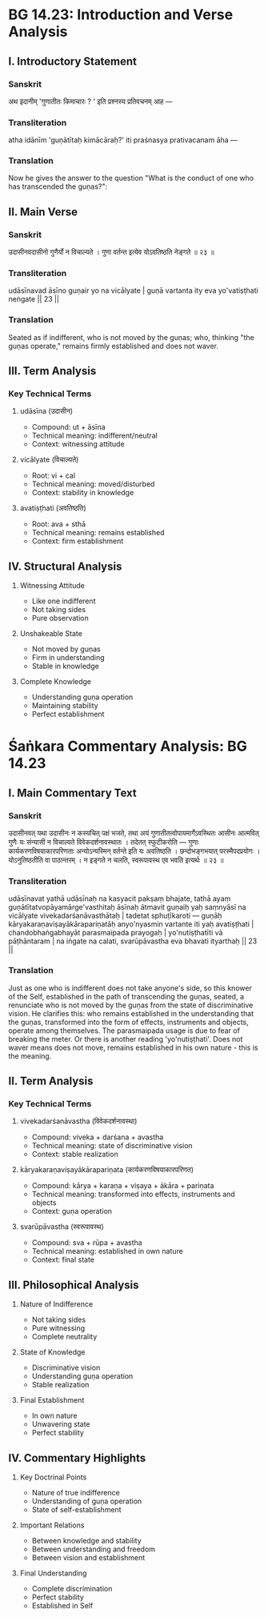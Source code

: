# BG 14.23: Introduction and Verse Analysis

## I. Introductory Statement

### Sanskrit
अथ इदानीम् 'गुणातीतः किमाचारः ? ' इति प्रश्नस्य प्रतिवचनम् आह —

### Transliteration
atha idānīm 'guṇātītaḥ kimācāraḥ?' iti praśnasya prativacanam āha —

### Translation
Now he gives the answer to the question "What is the conduct of one who has transcended the guṇas?":

## II. Main Verse

### Sanskrit
उदासीनवदासीनो गुणैर्यो न विचाल्यते ।
गुणा वर्तन्त इत्येव योऽवतिष्ठति नेङ्गते ॥ २३ ॥

### Transliteration
udāsīnavad āsīno guṇair yo na vicālyate |
guṇā vartanta ity eva yo'vatiṣṭhati neṅgate || 23 ||

### Translation
Seated as if indifferent, who is not moved by the guṇas; who, thinking "the guṇas operate," remains firmly established and does not waver.

## III. Term Analysis

### Key Technical Terms
1. udāsīna (उदासीन)
   - Compound: ut + āsīna
   - Technical meaning: indifferent/neutral
   - Context: witnessing attitude

2. vicālyate (विचाल्यते)
   - Root: vi + cal
   - Technical meaning: moved/disturbed
   - Context: stability in knowledge

3. avatiṣṭhati (अवतिष्ठति)
   - Root: ava + sthā
   - Technical meaning: remains established
   - Context: firm establishment

## IV. Structural Analysis

1. Witnessing Attitude
   - Like one indifferent
   - Not taking sides
   - Pure observation

2. Unshakeable State
   - Not moved by guṇas
   - Firm in understanding
   - Stable in knowledge

3. Complete Knowledge
   - Understanding guṇa operation
   - Maintaining stability
   - Perfect establishment

# Śaṅkara Commentary Analysis: BG 14.23

## I. Main Commentary Text

### Sanskrit
उदासीनवत् यथा उदासीनः न कस्यचित् पक्षं भजते, तथा अयं गुणातीतत्वोपायमार्गेऽवस्थितः आसीनः आत्मवित् गुणैः यः संन्यासी न विचाल्यते विवेकदर्शनावस्थातः । तदेतत् स्फुटीकरोति — गुणाः कार्यकरणविषयाकारपरिणताः अन्योऽन्यस्मिन् वर्तन्ते इति यः अवतिष्ठति । छन्दोभङ्गभयात् परस्मैपदप्रयोगः । योऽनुतिष्ठतीति वा पाठान्तरम् । न इङ्गते न चलति, स्वरूपावस्थ एव भवति इत्यर्थः ॥ २३ ॥

### Transliteration
udāsīnavat yathā udāsīnaḥ na kasyacit pakṣaṃ bhajate, tathā ayaṃ guṇātītatvopāyamārge'vasthitaḥ āsīnaḥ ātmavit guṇaiḥ yaḥ saṃnyāsī na vicālyate vivekadarśanāvasthātaḥ | tadetat sphuṭīkaroti — guṇāḥ kāryakaraṇaviṣayākārapariṇatāḥ anyo'nyasmin vartante iti yaḥ avatiṣṭhati | chandobhaṅgabhayāt parasmaipada prayogaḥ | yo'nutiṣṭhatīti vā pāṭhāntaram | na iṅgate na calati, svarūpāvastha eva bhavati ityarthaḥ || 23 ||

### Translation
Just as one who is indifferent does not take anyone's side, so this knower of the Self, established in the path of transcending the guṇas, seated, a renunciate who is not moved by the guṇas from the state of discriminative vision. He clarifies this: who remains established in the understanding that the guṇas, transformed into the form of effects, instruments and objects, operate among themselves. The parasmaipada usage is due to fear of breaking the meter. Or there is another reading 'yo'nutiṣṭhati'. Does not waver means does not move, remains established in his own nature - this is the meaning.

## II. Term Analysis

### Key Technical Terms
1. vivekadarśanāvastha (विवेकदर्शनावस्था)
   - Compound: viveka + darśana + avastha
   - Technical meaning: state of discriminative vision
   - Context: stable realization

2. kāryakaraṇaviṣayākārapariṇata (कार्यकरणविषयाकारपरिणत)
   - Compound: kārya + karaṇa + viṣaya + ākāra + pariṇata
   - Technical meaning: transformed into effects, instruments and objects
   - Context: guṇa operation

3. svarūpāvastha (स्वरूपावस्थ)
   - Compound: sva + rūpa + avastha
   - Technical meaning: established in own nature
   - Context: final state

## III. Philosophical Analysis

1. Nature of Indifference
   - Not taking sides
   - Pure witnessing
   - Complete neutrality

2. State of Knowledge
   - Discriminative vision
   - Understanding guṇa operation
   - Stable realization

3. Final Establishment
   - In own nature
   - Unwavering state
   - Perfect stability

## IV. Commentary Highlights

1. Key Doctrinal Points
   - Nature of true indifference
   - Understanding of guṇa operation
   - State of self-establishment

2. Important Relations
   - Between knowledge and stability
   - Between understanding and freedom
   - Between vision and establishment

3. Final Understanding
   - Complete discrimination
   - Perfect stability
   - Established in Self
